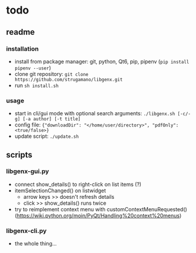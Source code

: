 # todo

## readme

### installation 
- install from package manager: git, python, Qt6, pip, pipenv (`pip install pipenv --user`)
- clone git repository: `git clone https://github.com/strugamano/libgenx.git`
- run `sh install.sh`

### usage
- start in cli/gui mode with optional search arguments: `./libgenx.sh [-c/-g] [-a author] [-t title]`
- config file: `{"downloadDir": "</home/user/directory>", "pdfOnly": <true/false>}`
- update script: `./update.sh`

## scripts

### libgenx-gui.py
- connect show_details() to right-click on list items (?)
- itemSelectionChanged() on listwidget
  - arrow keys >> doesn't refresh details
  - click >> show_details() runs twice
- try to reimplement context menu with customContextMenuRequested() (https://wiki.python.org/moin/PyQt/Handling%20context%20menus)

### libgenx-cli.py
- the whole thing...
